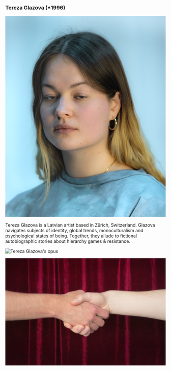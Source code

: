 ### Tereza Glazova (\*1996)

![Tereza Glazova](images/artists/2019/Tereza_Glazova_Portrait.jpg)

Tereza Glazova is a Latvian artist based in Zürich, Switzerland. Glazova navigates subjects of identity, global trends, monoculturalism and psychological states of being. Together, they allude to fictional autobiographic stories about hierarchy games & resistance.

![Tereza Glazova's opus](images/artists/2019/Tereza_Glazova_Werk_Foregoagrudge.jpg)

![Tereza Glazova's opus](images/artists/2019/Tereza_Glazova_Werk_twomenmakingpeace.jpg)
